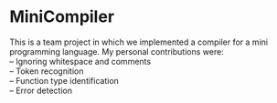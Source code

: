 # MiniCompiler
This is a team project in which we implemented a compiler for a mini programming language.
My personal contributions were:  
– Ignoring whitespace and comments  
– Token recognition  
– Function type identification  
– Error detection  
